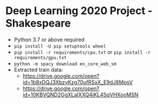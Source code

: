 # Deep Learning 2020 Project - Shakespeare

* Python 3.7 or above required
* ``pip install -U pip setuptools wheel``
* ``pip install -r requirements/cpu.txt`` or ``pip install -r requirements/gpu.txt``
* ``python -m spacy download en_core_web_sm``
* Extracted train data:
    * https://drive.google.com/open?id=1b8xDQJ3XbzyKzg70ufRSxX_E9dJ8MpsV
    * https://drive.google.com/open?id=10KBVQND2GgXLaIXXQ4iKL4SqVHXooMSN
